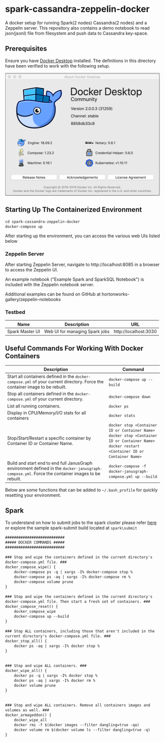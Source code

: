 # spark-cassandra-zeppelin-docker
A docker setup for running Spark(2 nodes) Cassandra(2 nodes) and a Zeppelin server. This repository also contains a demo notebook to read json(jsonl) file from filesystem and push data to Cassandra key-space.

## Prerequisites
Ensure you have [Docker Desktop](https://www.docker.com/products/docker-desktop) installed. The definitions in this directory have been verified to work with the following setup.

![](img/docker-desktop-version.png)

## Starting Up The Containerized Environment
```
cd spark-cassandra-zeppelin-docker
docker-compose up
```

After starting up the environment, you can access the various web UIs listed below

### Zeppelin Server
After starting Zeppelin Server, navigate to http://localhost:8085 in a browser to access the Zeppelin UI. 

An example notebook ("Example Spark and SparkSQL Notebook") is included with the Zeppelin notebook server.

Additional examples can be found on GitHub at hortonworks-gallery/zeppelin-notebooks

### Testbed
|Name|Description|URL|
|---|---|---|
|Spark Master UI|Web UI for managing Spark jobs|http://localhost:3030|


## Useful Commands For Working With Docker Containers
|Description|Command|
|---|---|
|Start all containers defined in the `docker-compose.yml` of your current directory. Force the container image to be rebuilt.|`docker-compose up --build`|
|Stop all containers defined in the `docker-compose.yml` of your current directory.|`docker-compose down`|
|List all running containers.|`docker ps`|
|Display in CPU/Memory/I/O stats for all containers|`docker stats`|
|Stop/Start/Restart a specific container by Container ID or Container Name.|`docker stop <Container ID or Container Name>`<br>`docker stop <Container ID or Container Name>`<br>`docker restart <Container ID or Container Name>`|
|Build and start end to end full JanusGraph environment defined in the `docker-janusgraph-compose.yml`. Force the container images to be rebuilt.|`docker-compose -f docker-janusgraph-compose.yml up --build`|

Below are some functions that can be added to `~/.bash_profile` for quickly resetting your environment.


## Spark
To understand on how to submit jobs to the spark cluster please refer [here](https://spark.apache.org/docs/latest/submitting-applications.html) or explore the sample spark-submit build located at `spark\submit`

```$xslt
###########################
##### DOCKER COMMANDS #####
###########################

### Stop and wipe the containers defined in the current directory's docker-compose.yml file. ###
docker_compose_wipe() {
    docker-compose ps -q | xargs -I% docker-compose stop %
    docker-compose ps -aq | xargs -I% docker-compose rm %
    docker-compose volume prune
}

### Stop and wipe the containers defined in the current directory's docker-compose.yml file. Then start a fresh set of containers. ###
docker_compose_reset() {
    docker_compose_wipe
    docker-compose up --build
}

### Stop ALL containers, including those that aren't included in the current directory's docker-compose.yml file. ###
docker_stop_all() {
    docker ps -aq | xargs -I% docker stop %
}


### Stop and wipe ALL containers. ###
docker_wipe_all() {
    docker ps -q | xargs -I% docker stop %
    docker ps -aq | xargs -I% docker rm %
    docker volume prune
}


### Stop and wipe ALL containers. Remove all containers images and volumes as well. ###
docker_armageddon() {
    docker_wipe_all
    docker rmi -f $(docker images --filter dangling=true -qa)
    docker volume rm $(docker volume ls --filter dangling=true -q)
}
```

